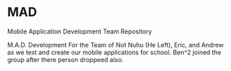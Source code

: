 MAD
===

Mobile Application Development Team Repository

M.A.D. Development
For the Team of Not Nuhu (He Left), Eric, and Andrew as we test and create our mobile applications for school.  Ben^2 joined the group after there person droppeed also.
